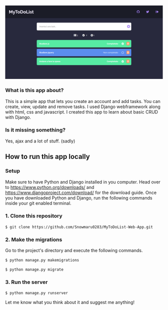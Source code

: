 ![Site view!](/images/site-view.png)
### What is this app about?
This is a simple app that lets you create an account and add tasks. You can create, view, update and remove tasks.
I used Django webframework along with html, css and javascript. 
I created this app to learn about basic CRUD with Django.
### Is it missing something?
Yes, ajax and a lot of stuff. (sadly)

## How to run this app locally
### Setup
Make sure to have Python and Django  installed in you computer. Head over to https://www.python.org/downloads/ and https://www.djangoproject.com/download/ for the download guide.
Once you have downloaded Python and Django, run the following commands inside your git enabled terminal.
### 1. Clone this repository
```
$ git clone https://github.com/Snowmaru0283/MyToDoList-Web-App.git
```
### 2. Make the migrations
Go to the project's directory and execute the following commands.

```
$ python manage.py makemigrations
```
```
$ python manage.py migrate
```
### 3. Run the server
```
$ python manage.py runserver
```
Let me know what you think about it and suggest me anything!
